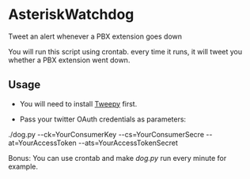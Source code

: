 # AsteriskWatchdog

Tweet an alert whenever a PBX extension goes down

You will run this script using crontab. every time it runs, it will tweet you whether a PBX extension went down.

## Usage
- You will need to install [Tweepy](https://github.com/tweepy/tweepy "Tweepy") first.

- Pass your twitter OAuth credentials as parameters:
  
./dog.py --ck=YourConsumerKey --cs=YourConsumerSecre --at=YourAccessToken --ats=YourAccessTokenSecret

Bonus: You can use crontab and make _dog.py_ run every minute for example.

